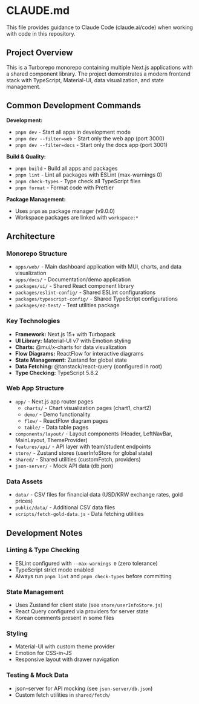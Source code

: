 # CLAUDE.md

This file provides guidance to Claude Code (claude.ai/code) when working with code in this repository.

## Project Overview

This is a Turborepo monorepo containing multiple Next.js applications with a shared component library. The project demonstrates a modern frontend stack with TypeScript, Material-UI, data visualization, and state management.

## Common Development Commands

**Development:**

- `pnpm dev` - Start all apps in development mode
- `pnpm dev --filter=web` - Start only the web app (port 3000)
- `pnpm dev --filter=docs` - Start only the docs app (port 3001)

**Build & Quality:**

- `pnpm build` - Build all apps and packages
- `pnpm lint` - Lint all packages with ESLint (max-warnings 0)
- `pnpm check-types` - Type check all TypeScript files
- `pnpm format` - Format code with Prettier

**Package Management:**

- Uses `pnpm` as package manager (v9.0.0)
- Workspace packages are linked with `workspace:*`

## Architecture

### Monorepo Structure

- `apps/web/` - Main dashboard application with MUI, charts, and data visualization
- `apps/docs/` - Documentation/demo application
- `packages/ui/` - Shared React component library
- `packages/eslint-config/` - Shared ESLint configurations
- `packages/typescript-config/` - Shared TypeScript configurations
- `packages/ez-test/` - Test utilities package

### Key Technologies

- **Framework:** Next.js 15+ with Turbopack
- **UI Library:** Material-UI v7 with Emotion styling
- **Charts:** @mui/x-charts for data visualization
- **Flow Diagrams:** ReactFlow for interactive diagrams
- **State Management:** Zustand for global state
- **Data Fetching:** @tanstack/react-query (configured in root)
- **Type Checking:** TypeScript 5.8.2

### Web App Structure

- `app/` - Next.js app router pages
  - `charts/` - Chart visualization pages (chart1, chart2)
  - `demo/` - Demo functionality
  - `flow/` - ReactFlow diagram pages
  - `table/` - Data table pages
- `components/layout/` - Layout components (Header, LeftNavBar, MainLayout, ThemeProvider)
- `features/api/` - API layer with team/student endpoints
- `store/` - Zustand stores (userInfoStore for global state)
- `shared/` - Shared utilities (customFetch, providers)
- `json-server/` - Mock API data (db.json)

### Data Assets

- `data/` - CSV files for financial data (USD/KRW exchange rates, gold prices)
- `public/data/` - Additional CSV data files
- `scripts/fetch-gold-data.js` - Data fetching utilities

## Development Notes

### Linting & Type Checking

- ESLint configured with `--max-warnings 0` (zero tolerance)
- TypeScript strict mode enabled
- Always run `pnpm lint` and `pnpm check-types` before committing

### State Management

- Uses Zustand for client state (see `store/userInfoStore.js`)
- React Query configured via providers for server state
- Korean comments present in some files

### Styling

- Material-UI with custom theme provider
- Emotion for CSS-in-JS
- Responsive layout with drawer navigation

### Testing & Mock Data

- json-server for API mocking (see `json-server/db.json`)
- Custom fetch utilities in `shared/fetch/`
